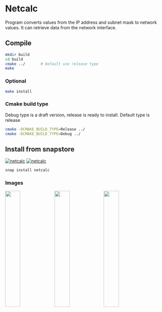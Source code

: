 # Netcalc
Program converts values from the IP address and subnet mask to network values.
It can retrieve data from the network interface.

## Compile
```sh
mkdir build
cd build
cmake ../       # Default use release type
make
```
### Optional
```sh
make install
```
### Cmake build type
Debug type is a draft version, release is ready to install.
Default type is release
```sh
cmake -DCMAKE_BUILD_TYPE=Release ../
cmake -DCMAKE_BUILD_TYPE=Debug ../
```

## Install from snapstore
[![netcalc](https://snapcraft.io//netcalc/badge.svg)](https://snapcraft.io/netcalc)
[![netcalc](https://snapcraft.io//netcalc/trending.svg?name=0)](https://snapcraft.io/netcalc)

```sh
snap install netcalc
```
### Images
<img src="https://dashboard.snapcraft.io/site_media/appmedia/2020/06/netcalc-1.png" width="31%" align="left">
<img src="https://dashboard.snapcraft.io/site_media/appmedia/2020/06/netcalc-2.png" width="31%" align="left">
<img src="https://dashboard.snapcraft.io/site_media/appmedia/2020/06/netcalc-3.png" width="31%" align="left">
